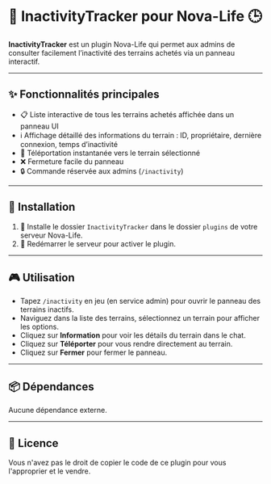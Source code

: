 # 🏡 InactivityTracker pour Nova-Life 🕒

**InactivityTracker** est un plugin Nova-Life qui permet aux admins de consulter facilement l’inactivité des terrains achetés via un panneau interactif.

---

## ✨ Fonctionnalités principales

* 📋 Liste interactive de tous les terrains achetés affichée dans un panneau UI
* ℹ️ Affichage détaillé des informations du terrain : ID, propriétaire, dernière connexion, temps d’inactivité
* 🚀 Téléportation instantanée vers le terrain sélectionné
* ❌ Fermeture facile du panneau
* 🔒 Commande réservée aux admins (`/inactivity`)

---

## 🚀 Installation

1. 📂 Installe le dossier `InactivityTracker` dans le dossier `plugins` de votre serveur Nova-Life.
2. 🔄 Redémarrer le serveur pour activer le plugin.

---

## 🎮 Utilisation

* Tapez `/inactivity` en jeu (en service admin) pour ouvrir le panneau des terrains inactifs.
* Naviguez dans la liste des terrains, sélectionnez un terrain pour afficher les options.
* Cliquez sur **Information** pour voir les détails du terrain dans le chat.
* Cliquez sur **Téléporter** pour vous rendre directement au terrain.
* Cliquez sur **Fermer** pour fermer le panneau.

---

## 📦 Dépendances

Aucune dépendance externe.

---

## 📄 Licence

Vous n'avez pas le droit de copier le code de ce plugin pour vous l'approprier et le vendre.
